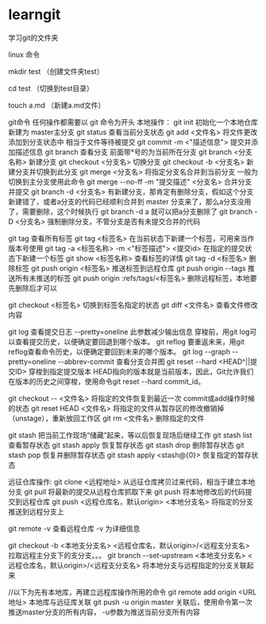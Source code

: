 # learngit
学习git的文件夹

linux 命令

mkdir test （创建文件夹test）

cd test （切换到test目录）

touch a.md （新建a.md文件）


git命令   任何操作都需要以 git 命令为开头
本地操作：
git init  初始化一个本地仓库  新建为 master主分支
git status  查看当前分支状态
git add  <文件名>   将文件更改添加到分支状态中 相当于文件等待被提交
git commit -m <"描述信息">  提交并添加描述信息
git branch  查看分支   前面带*号的为当前所在分支
git branch <分支名称>  新建分支
git checkout <分支名>  切换分支
git checkout -b <分支名>  新建分支并切换到此分支
git merge <分支名>   将指定分支名合并到当前分支  一般为切换到主分支使用此命令
git merge --no-ff -m "提交描述" <分支名>   合并分支并提交
git branch -d <分支名>  有新建分支，那肯定有删除分支，假如这个分支新建错了，或者a分支的代码已经顺利合并到 master 分支来了，那么a分支没用了，需要删除，这个时候执行 git branch -d a 就可以把a分支删除了
git branch -D <分支名>  强制删除分支，不管分支是否有未提交合并的代码

git tag 查看所有标签
git tag <标签名> 在当前状态下新建一个标签，可用来当作版本号使用
git tag -a <标签名称> -m <"标签描述"> <提交id>  在指定的提交状态下新建一个标签
git show <标签名称>   查看标签的详情
git tag -d <标签名> 删除标签
git push origin <标签名>   推送标签到远程仓库
git push origin --tags  推送所有未推送的标签
git push origin :refs/tags/<标签名>   删除远程标签，本地要先删除后才可以


git checkout <标签名> 切换到标签名指定的状态
git diff <文件名> 查看文件修改内容

git log      查看提交日志   --pretty=oneline  此参数减少输出信息  穿梭前，用git log可以查看提交历史，以便确定要回退到哪个版本。
git reflog   要重返未来，用git reflog查看命令历史，以便确定要回到未来的哪个版本。
git log --graph --pretty=oneline --abbrev-commit   查看分支合并图
git reset --hard <HEAD^||提交ID> 穿梭到指定提交版本
HEAD指向的版本就是当前版本，因此，Git允许我们在版本的历史之间穿梭，使用命令git reset --hard commit_id。

git checkout -- <文件名>  将指定的文件恢复到最近一次 commit或add操作时候的状态
git reset HEAD <文件名>   将指定的文件从暂存区的修改撤销掉（unstage），重新放回工作区
git rm <文件名>		 删除指定的文件

git stash  把当前工作现场“储藏”起来，等以后恢复现场后继续工作
git stash list 查看暂存状态
git stash apply 恢复暂存状态
git stash drop  删除暂存状态
git stash pop   恢复并删除暂存状态
git stash apply <stash@{0}>  恢复指定的暂存状态


远征仓库操作:
git clone <远程地址>  从远征仓库拷贝过来代码，相当于建立本地分支
git pull 将最新的提交从远程仓库抓取下来
git push  将本地修改后的代码提交到远程仓库
git push <远程仓库名，默认origin> <本地分支名>  将指定的分支推送到远程分支上

git remote -v 查看远程仓库  -v 为详细信息

git checkout -b <本地支分支名> <远程仓库名，默认origin>/<远程支分支名> 拉取远程主分支下的支分支。。。
git branch --set-upstream <本地支分支名> <远程仓库名，默认origin>/<远程支分支名>  将本地分支与远程指定的分支关联起来

//以下为先有本地库，再建立远程库操作所用的命令
git remote add origin <URL地址> 本地库与远征库关联
git push -u origin master 关联后，使用命令第一次推送master分支的所有内容，   -u参数为推送当前分支所有内容

